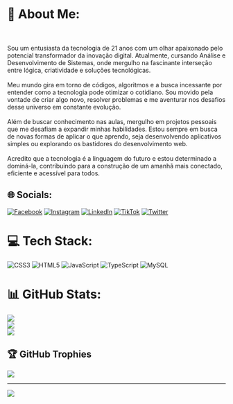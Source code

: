 # 💫 About Me:
<br><br>Sou um entusiasta da tecnologia de 21 anos com um olhar apaixonado pelo potencial transformador da inovação digital. Atualmente, cursando Análise e Desenvolvimento de Sistemas, onde mergulho na fascinante interseção entre lógica, criatividade e soluções tecnológicas.<br><br>Meu mundo gira em torno de códigos, algoritmos e a busca incessante por entender como a tecnologia pode otimizar o cotidiano. Sou movido pela vontade de criar algo novo, resolver problemas e me aventurar nos desafios desse universo em constante evolução.<br><br>Além de buscar conhecimento nas aulas, mergulho em projetos pessoais que me desafiam a expandir minhas habilidades. Estou sempre em busca de novas formas de aplicar o que aprendo, seja desenvolvendo aplicativos simples ou explorando os bastidores do desenvolvimento web.<br><br>Acredito que a tecnologia é a linguagem do futuro e estou determinado a dominá-la, contribuindo para a construção de um amanhã mais conectado, eficiente e acessível para todos.<br>


## 🌐 Socials:
[![Facebook](https://img.shields.io/badge/Facebook-%231877F2.svg?logo=Facebook&logoColor=white)](https://facebook.com/https://www.facebook.com/conrado.soares.75?mibextid=ZbWKwL) [![Instagram](https://img.shields.io/badge/Instagram-%23E4405F.svg?logo=Instagram&logoColor=white)]((https://www.instagram.com/conrado_soaresss/)) [![LinkedIn](https://img.shields.io/badge/LinkedIn-%230077B5.svg?logo=linkedin&logoColor=white)](https://www.linkedin.com/in/conrado-soares-387317207) [![TikTok](https://img.shields.io/badge/TikTok-%23000000.svg?logo=TikTok&logoColor=white)](https://tiktok.com/@https://www.tiktok.com/@s04ress?_t=8iCneEsVaYI&_r=1) [![Twitter](https://img.shields.io/badge/Twitter-%231DA1F2.svg?logo=Twitter&logoColor=white)](https://twitter.com/https://x.com/Soareees?t=5fR5TJegHY5cXtoDCABbNg&s=09) 

# 💻 Tech Stack:
![CSS3](https://img.shields.io/badge/css3-%231572B6.svg?style=for-the-badge&logo=css3&logoColor=white) ![HTML5](https://img.shields.io/badge/html5-%23E34F26.svg?style=for-the-badge&logo=html5&logoColor=white) ![JavaScript](https://img.shields.io/badge/javascript-%23323330.svg?style=for-the-badge&logo=javascript&logoColor=%23F7DF1E) ![TypeScript](https://img.shields.io/badge/typescript-%23007ACC.svg?style=for-the-badge&logo=typescript&logoColor=white) ![MySQL](https://img.shields.io/badge/mysql-%2300000f.svg?style=for-the-badge&logo=mysql&logoColor=white)
# 📊 GitHub Stats:
![](https://github-readme-stats.vercel.app/api?username=Negraum&theme=merko&hide_border=false&include_all_commits=true&count_private=false)<br/>
![](https://github-readme-streak-stats.herokuapp.com/?user=Negraum&theme=merko&hide_border=false)<br/>
![](https://github-readme-stats.vercel.app/api/top-langs/?username=Negraum&theme=merko&hide_border=false&include_all_commits=true&count_private=false&layout=compact)

## 🏆 GitHub Trophies
![](https://github-profile-trophy.vercel.app/?username=Negraum&theme=radical&no-frame=false&no-bg=true&margin-w=4)

---
[![](https://visitcount.itsvg.in/api?id=Negraum&icon=0&color=0)](https://visitcount.itsvg.in)

<!-- Proudly created with GPRM ( https://gprm.itsvg.in ) -->
